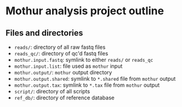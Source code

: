 Mothur analysis project outline
===============================

Files and directories
---------------------

* `reads/`: directory of all raw fastq files
* `reads_qc/`: directory of qc'd fastq files
* `mothur.input.fastq`: symlink to either `reads/` or `reads_qc`
* `mothur.input.list`: file used as `mothur` input
* `mothur.output/`: `mothur` output directory
* `mothur.output.shared`: symlink to `*.shared` file from `mothur` output
* `mothur.output.tax`: symlink to `*.tax` file from `mothur` output
* `script/`: directory of all scripts
* `ref_db/`: directory of reference database
